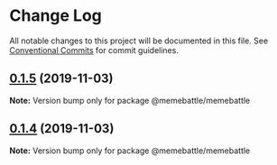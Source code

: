 # Change Log

All notable changes to this project will be documented in this file.
See [Conventional Commits](https://conventionalcommits.org) for commit guidelines.

## [0.1.5](http://gitlab.mems.fun:2224/memebattle/frontend/compare/@memebattle/memebattle@0.1.4...@memebattle/memebattle@0.1.5) (2019-11-03)

**Note:** Version bump only for package @memebattle/memebattle





## [0.1.4](http://gitlab.mems.fun:2224/memebattle/frontend/compare/@memebattle/memebattle@0.1.3...@memebattle/memebattle@0.1.4) (2019-11-03)

**Note:** Version bump only for package @memebattle/memebattle
